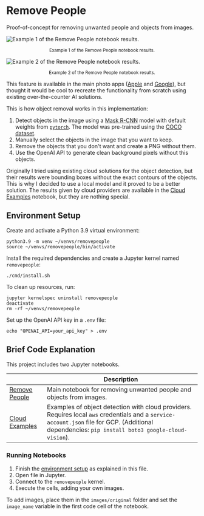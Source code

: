 # Remove People

Proof-of-concept for removing unwanted people and objects from images.

![Example 1 of the Remove People notebook results.](https://www.ramonorraca.com/images/removepeople/example_1_results.png)
<p align="center" style="font-size: smaller; margin-bottom: 10px;">Example 1 of the Remove People notebook results.</p>

![Example 2 of the Remove People notebook results.](https://www.ramonorraca.com/images/removepeople/example_2_results.png)
<p align="center" style="font-size: smaller; margin-bottom: 10px;">Example 2 of the Remove People notebook results.</p>

This feature is available in the main photo apps ([Apple](https://x.com/0xashesonchain/status/1800273077164523697) and [Google](https://www.youtube.com/watch?v=tEj5lFJyNTo)), but thought it would be cool to recreate the functionality from scratch using existing over-the-counter AI solutions.

This is how object removal works in this implementation:

1. Detect objects in the image using a [Mask R-CNN](https://arxiv.org/abs/1703.06870) model with default weights from [`pytorch`](https://pytorch.org/vision/main/models/generated/torchvision.models.detection.maskrcnn_resnet50_fpn.html). The model was pre-trained using the [COCO dataset](https://cocodataset.org/).
2. Manually select the objects in the image that you want to keep.
3. Remove the objects that you don't want and create a PNG without them.
4. Use the OpenAI API to generate clean background pixels without this objects.

Originally I tried using existing cloud solutions for the object detection, but their results were bounding boxes without the exact contours of the objects. This is why I decided to use a local model and it proved to be a better solution. The results given by cloud providers are available in the [Cloud Examples](cloud_examples.ipynb) notebook, but they are nothing special.

## Environment Setup

Create and activate a Python 3.9 virtual environment:

```shell
python3.9 -m venv ~/venvs/removepeople
source ~/venvs/removepeople/bin/activate
```

Install the required dependencies and create a Jupyter kernel named `removepeople`:

```shell
./cmd/install.sh
```

To clean up resources, run:

```shell
jupyter kernelspec uninstall removepeople
deactivate
rm -rf ~/venvs/removepeople
```

Set up the OpenAI API key in a `.env` file:

```shell
echo "OPENAI_API=your_api_key" > .env
```

## Brief Code Explanation

This project includes two Jupyter notebooks.

| | Description |
| --- | --- |
| [Remove People](remove_people.ipynb) | Main notebook for removing unwanted people and objects from images. |
| [Cloud Examples](cloud_examples.ipynb) | Examples of object detection with cloud providers. Requires local `aws` credentials and a `service-account.json` file for GCP. (Additional dependencies: `pip install boto3 google-cloud-vision`). |

### Running Notebooks

1. Finish the [environment setup](#Environment-Setup) as explained in this file.
2. Open file in Jupyter.
3. Connect to the `removepeople` kernel.
4. Execute the cells, adding your own images.

To add images, place them in the `images/original` folder and set the `image_name` variable in the first code cell of the notebook.
